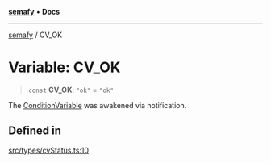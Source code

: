 [**semafy**](../README.md) • **Docs**

***

[semafy](../globals.md) / CV\_OK

# Variable: CV\_OK

> `const` **CV\_OK**: `"ok"` = `"ok"`

The [ConditionVariable](../classes/ConditionVariable.md) was awakened via notification.

## Defined in

[src/types/cvStatus.ts:10](https://github.com/havelessbemore/semafy/blob/8eba5886d3775a63da96eb7c166c6371edbbcfa1/src/types/cvStatus.ts#L10)
